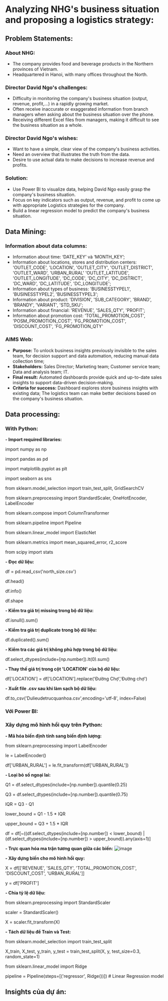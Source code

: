 # Analyzing NHG's business situation and proposing a logistics strategy:

## Problem Statements:

### About NHG:
- The company provides food and beverage products in the Northern provinces of Vietnam.
- Headquartered in Hanoi, with many offices throughout the North.
### Director David Ngo's challenges:
- Difficulty in monitoring the company's business situation (output, revenue, profit,...) in a rapidly growing market.
- Often receive inaccurate or exaggerated information from branch managers when asking about the business situation over the phone.
- Receiving different Excel files from managers, making it difficult to see the business situation as a whole.
### Director David Ngo's wishes:
- Want to have a simple, clear view of the company's business activities.
- Need an overview that illustrates the truth from the data.
- Desire to use actual data to make decisions to increase revenue and profits.
### Solution:
- Use Power BI to visualize data, helping David Ngo easily grasp the company's business situation.
- Focus on key indicators such as output, revenue, and profit to come up with appropriate Logistics strategies for the company.
- Build a linear regression model to predict the company's business situation.

## Data Mining:

### Information about data columns:
- Information about time: ‘DATE_KEY’ và ‘MONTH_KEY’;
- Information about locations, stores and distribution centers: 'OUTLET_CODE', 'LOCATION', 'OUTLET_CITY', 'OUTLET_DISTRICT', 'OUTLET_WARD', 'URBAN_RURAL' 'OUTLET_LATITUDE', 'OUTLET_LONGITUDE', 'DC_CODE', 'DC_CITY', 'DC_DISTRICT', 'DC_WARD', 'DC_LATITUDE', 'DC_LONGITUDE';
- Information about types of business: 'BUSINESSTYPEL1', 'BUSINESSTYPEL2', 'BUSINESSTYPEL3';
- Information about product: 'DIVISION', 'SUB_CATEGORY', 'BRAND', 'BRANDY', 'VARIANT', 'STD_SKU';
- Information about financial: 'REVENUE', 'SALES_QTY', 'PROFIT';
- Information about promotion cost: 'TOTAL_PROMOTION_COST', 'POSM_PROMOTION_COST', 'FG_PROMOTION_COST', 'DISCOUNT_COST', 'FG_PROMOTION_QTY'
### AIMS Web:
- **Purpose:** To unlock business insights previously invisible to the sales team, for decision support and data automation, reducing manual data collection time;
- **Stakeholders:** Sales Director; Marketing team; Customer service team; Data and analysis team; IT.
- **Final result:** Automated dashboards provide quick and up-to-date sales insights to support data-driven decision-making.
- **Criteria for success:** Dashboard explores store business insights with existing data; The logistics team can make better decisions based on the company's business situation.

## Data processing:

### With Python:
**- Import required libraries:**

import numpy as np

import pandas as pd

import matplotlib.pyplot as plt

import seaborn as sns

from sklearn.model_selection import train_test_split, GridSearchCV

from sklearn.preprocessing import StandardScaler, OneHotEncoder, LabelEncoder

from sklearn.compose import ColumnTransformer

from sklearn.pipeline import Pipeline

from sklearn.linear_model import ElasticNet

from sklearn.metrics import mean_squared_error, r2_score

from scipy import stats


**- Đọc dữ liệu:**

df = pd.read_csv('north_size.csv')

df.head()

df.info()

df.shape


**- Kiểm tra giá trị missing trong bộ dữ liệu:**

df.isnull().sum()


**- Kiểm tra giá trị duplicate trong bộ dữ liệu:**

df.duplicated().sum()


**- Kiểm tra các giá trị không phù hợp trong bộ dữ liệu:**

df.select_dtypes(include=[np.number]).lt(0).sum()


**- Thay thế giá trị trong cột 'LOCATION' của bộ dữ liệu:**

df['LOCATION'] = df['LOCATION'].replace('Đường Chợ','Đường chợ')


**- Xuất file .csv sau khi làm sạch bộ dữ liệu:**

df.to_csv('Dulieudetrucquanhoa.csv',encoding='utf-8', index=False)

### Với Power BI:

### Xây dựng mô hình hồi quy trên Python:
**- Mã hóa biến định tính sang biến định lượng:**

from sklearn.preprocessing import LabelEncoder

le = LabelEncoder()

df['URBAN_RURAL'] = le.fit_transform(df['URBAN_RURAL'])


**- Loại bỏ số ngoại lai:**

Q1 = df.select_dtypes(include=[np.number]).quantile(0.25)

Q3 = df.select_dtypes(include=[np.number]).quantile(0.75)

IQR = Q3 - Q1


lower_bound = Q1 - 1.5 * IQR

upper_bound = Q3 + 1.5 * IQR


df = df[~((df.select_dtypes(include=[np.number]) < lower_bound) | (df.select_dtypes(include=[np.number]) > upper_bound)).any(axis=1)]


**- Trực quan hóa ma trận tương quan giữa các biến:**
![image](https://github.com/user-attachments/assets/a63c92e7-a471-49c4-8dc1-1eca483700f7)

**- Xây dựng biến cho mô hình hồi quy:**

X = df[['REVENUE', 'SALES_QTY', 'TOTAL_PROMOTION_COST', 'DISCOUNT_COST', 'URBAN_RURAL']]

y = df['PROFIT']


**- Chia tỷ lệ dữ liệu:**

from sklearn.preprocessing import StandardScaler

scaler = StandardScaler()

X = scaler.fit_transform(X)

**- Tách dữ liệu để Train và Test:**

from sklearn.model_selection import train_test_split

X_train, X_test, y_train, y_test = train_test_split(X, y, test_size=0.3, random_state=1)

from sklearn.linear_model import Ridge

pipeline = Pipeline(steps=[('regressor', Ridge())])  # Linear Regression model


## Insights của dự án: 

